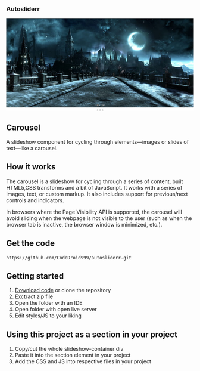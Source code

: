 ### Autosliderr

<p align="center">
  <img src="https://github.com/CodeDroid999/autosliderr/blob/master/assets/images/slider1.png" style="min-width:100%">
  </p>

## Carousel

A slideshow component for cycling through elements—images or slides of text—like a carousel.

## How it works

The carousel is a slideshow for cycling through a series of content, built HTML5,CSS transforms and a bit of JavaScript. It works with a series of images, text, or custom markup. It also includes support for previous/next controls and indicators.

In browsers where the Page Visibility API is supported, the carousel will avoid sliding when the webpage is not visible to the user (such as when the browser tab is inactive, the browser window is minimized, etc.).



## Get the code
```
https://github.com/CodeDroid999/autosliderr.git

```

## Getting started

 <ol>
 <li><a href="https://github.com/CodeDroid999/Autosliderr.git">Download code</a> or clone the repository</>
 <li>Exctract zip file</li>
 <li>Open the folder with an IDE</li>
 <li>Open folder with open live server</li>
 <li>Edit styles/JS to your liking</li>
 </ol>

## Using this project as a section in your project

  <ol>
  <li>Copy/cut the whole slideshow-container div</li>
  <li>Paste it into the section element in your project</li>
  <li>Add the CSS and JS into respective files in your project</li>
  </ol>

